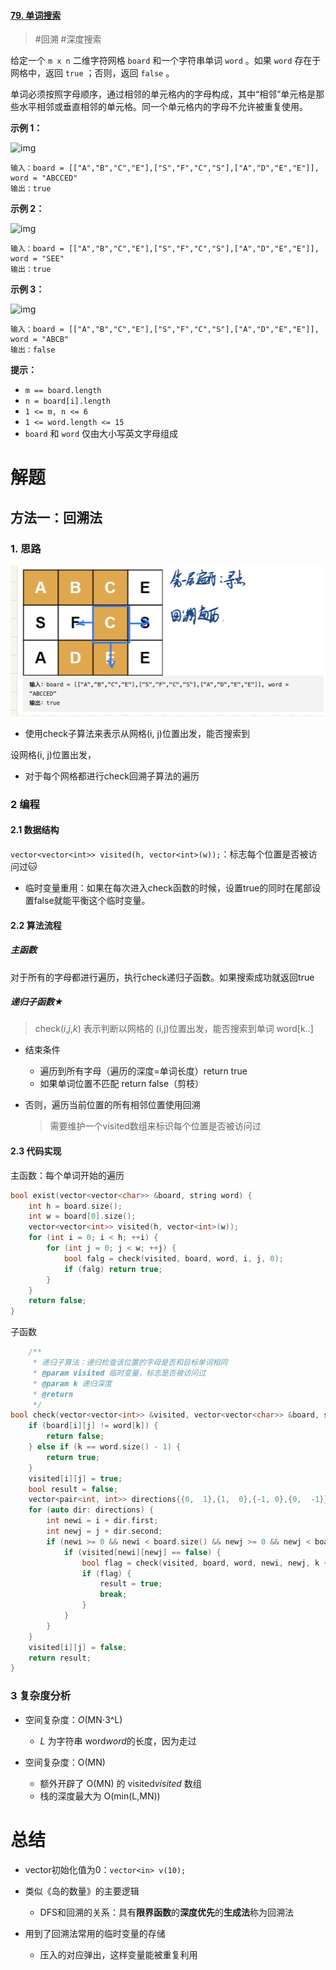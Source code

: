 #### [79. 单词搜索](https://leetcode-cn.com/problems/word-search/)

> #回溯 #深度搜索

给定一个 `m x n` 二维字符网格 `board` 和一个字符串单词 `word` 。如果 `word` 存在于网格中，返回 `true` ；否则，返回 `false` 。

单词必须按照字母顺序，通过相邻的单元格内的字母构成，其中“相邻”单元格是那些水平相邻或垂直相邻的单元格。同一个单元格内的字母不允许被重复使用。

 

**示例 1：**

![img](https://assets.leetcode.com/uploads/2020/11/04/word2.jpg)

```
输入：board = [["A","B","C","E"],["S","F","C","S"],["A","D","E","E"]], word = "ABCCED"
输出：true
```

**示例 2：**

![img](https://assets.leetcode.com/uploads/2020/11/04/word-1.jpg)

```
输入：board = [["A","B","C","E"],["S","F","C","S"],["A","D","E","E"]], word = "SEE"
输出：true
```

**示例 3：**

![img](https://assets.leetcode.com/uploads/2020/10/15/word3.jpg)

```
输入：board = [["A","B","C","E"],["S","F","C","S"],["A","D","E","E"]], word = "ABCB"
输出：false
```

 

**提示：**

- `m == board.length`
- `n = board[i].length`
- `1 <= m, n <= 6`
- `1 <= word.length <= 15`
- `board` 和 `word` 仅由大小写英文字母组成



# 解题

## 方法一：回溯法

### 1. 思路

![image-20220321001208443](reademe.assets/image-20220321001208443.png)

- 使用check子算法来表示从网格(i, j)位置出发，能否搜索到

设网格(i, j)位置出发，

- 对于每个网格都进行check回溯子算法的遍历


### 2 编程

#### 2.1 数据结构

`vector<vector<int>> visited(h, vector<int>(w));`：标志每个位置是否被访问过🐱

- 临时变量重用：如果在每次进入check函数的时候，设置true的同时在尾部设置false就能平衡这个临时变量。

#### 2.2 算法流程

##### 主函数

对于所有的字母都进行遍历，执行check递归子函数。如果搜索成功就返回true

##### 递归子函数★

> check(*i*,*j*,*k*) 表示判断以网格的 (i,j)位置出发，能否搜索到单词 word[k..]

- 结束条件
  - 遍历到所有字母（遍历的深度=单词长度）return true
  - 如果单词位置不匹配 return false（剪枝）

- 否则，遍历当前位置的所有相邻位置使用回溯

  > 需要维护一个visited数组来标识每个位置是否被访问过

#### 2.3 代码实现

主函数：每个单词开始的遍历

```C++
bool exist(vector<vector<char>> &board, string word) {
    int h = board.size();
    int w = board[0].size();
    vector<vector<int>> visited(h, vector<int>(w));
    for (int i = 0; i < h; ++i) {
        for (int j = 0; j < w; ++j) {
            bool falg = check(visited, board, word, i, j, 0);
            if (falg) return true;
        }
    }
    return false;
}
```

子函数

```c++
	/**
     * 递归子算法：递归检查该位置的字母是否和目标单词相同
     * @param visited 临时变量，标志是否被访问过
     * @param k 递归深度
     * @return
     */
bool check(vector<vector<int>> &visited, vector<vector<char>> &board, string &word, int i, int j, int k) {
    if (board[i][j] != word[k]) {
        return false;
    } else if (k == word.size() - 1) {
        return true;
    }
    visited[i][j] = true;
    bool result = false;
    vector<pair<int, int>> directions{{0,  1},{1,  0},{-1, 0},{0,  -1}};
    for (auto dir: directions) {
        int newi = i + dir.first;
        int newj = j + dir.second;
        if (newi >= 0 && newi < board.size() && newj >= 0 && newj < board[0].size()) {
            if (visited[newi][newj] == false) {
                bool flag = check(visited, board, word, newi, newj, k + 1);
                if (flag) {
                    result = true;
                    break;
                }
            }
        }
    }
    visited[i][j] = false;
    return result;
}
```



### 3 复杂度分析

- 空间复杂度：*O*(MN⋅3^L)
  - *L* 为字符串 word*word*的长度，因为走过

- 空间复杂度：O(MN)
  - 额外开辟了 O(MN) 的 visited*visited* 数组
  - 栈的深度最大为 O(min⁡(L,MN))

# 总结

- vector初始化值为0：`vector<in> v(10);`

- 类似《岛的数量》的主要逻辑
  - DFS和回溯的关系：具有**限界函数**的**深度优先**的**生成法**称为回溯法
- 用到了回溯法常用的临时变量的存储
  - 压入的对应弹出，这样变量能被重复利用
